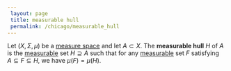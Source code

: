 ```yaml
---
 layout: page
 title: measurable hull
 permalink: /chicago/measurable_hull
---
```

Let $(X,\Sigma, \mu)$ be a [measure space](https://defsmath.github.io/DefsMath/measure_space) and let $A \subset X$. The **measurable hull** $H$ of $A$ is the [measurable](https://defsmath.github.io/DefsMath/measurable) set $H\supseteq A$ such that for any [measurable](https://defsmath.github.io/DefsMath/measurable) set $F$ satisfying $A\subseteq F\subseteq H$, we have $\mu(F) = \mu(H)$.

